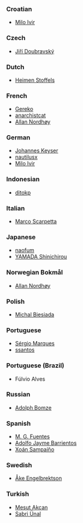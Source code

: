 <h3>Croatian</h3>
<ul>
    <li><a href="mailto:mail@milotype.de">Milo Ivir</a></li>
</ul>

<h3>Czech</h3>
<ul>
    <li><a href="mailto:jiri.doubravsky@gmail.com">Jiří Doubravský</a></li>
</ul>

<h3>Dutch</h3>
<ul>
    <li><a href="mailto:vistausss@outlook.com">Heimen Stoffels</a></li>
</ul>

<h3>French</h3>
<ul>
    <li><a href="mailto:31b32@tutanota.com">Gereko</a></li>
    <li><a href="mailto:anarchistcat@riseup.net">anarchistcat</a></li>
    <li><a href="mailto:epost@anotheragency.no">Allan Nordhøy</a></li>
</ul>

<h3>German</h3>
<ul>
    <li><a href="mailto:johanneskeyser@posteo.de">Johannes Keyser</a></li>
    <li><a href="mailto:mail.ka@mailbox.org">nautilusx</a></li>
    <li><a href="mailto:mail@milotype.de">Milo Ivir</a></li>
</ul>

<h3>Indonesian</h3>
<ul>
    <li><a href="mailto:ditokpl@gmail.com">ditokp</a></li>
</ul>

<h3>Italian</h3>
<ul>
    <li><a href="mailto:marcoscarpetta02@gmail.com">Marco Scarpetta</a></li>
</ul>

<h3>Japanese</h3>
<ul>
    <li><a href="mailto:naofum@gmail.com">naofum</a></li>
    <li><a href="mailto:yamada_strong_yamada_nice_64bit@yahoo.co.jp">YAMADA Shinichirou</a></li>
</ul>

<h3>Norwegian Bokmål</h3>
<ul>
    <li><a href="mailto:epost@anotheragency.no">Allan Nordhøy</a></li>
</ul>

<h3>Polish</h3>
<ul>
    <li><a href="mailto:blade-14@o2.pl">Michal Biesiada</a></li>
</ul>

<h3>Portuguese</h3>
<ul>
    <li><a href="mailto:smarquespt@gmail.com">Sérgio Marques</a></li>
    <li><a href="mailto:ssantos@web.de">ssantos</a></li>
</ul>

<h3>Portuguese (Brazil)</h3>
<ul>
    <li>Fúlvio Alves</li>
</ul>

<h3>Russian</h3>
<ul>
    <li><a href="mailto:abomze@mail.ru">Adolph Bomze</a></li>
</ul>

<h3>Spanish</h3>
<ul>
    <li><a href="mailto:mgfuentesl@outlook.com">M. G. Fuentes</a></li>
    <li><a href="mailto:fitojb@ubuntu.com">Adolfo Jayme Barrientos</a></li>
    <li><a href="https://gitlab.com/xoan">Xoán Sampaíño</a></li>
</ul>

<h3>Swedish</h3>
<ul>
    <li><a href="mailto:eson@svenskasprakfiler.se">Åke Engelbrektson</a></li>
</ul>

<h3>Turkish</h3>
<ul>
    <li><a href="mailto:makcan@gmail.com">Mesut Akcan</a></li>
    <li><a href="mailto:libreajans@gmail.com">Sabri Ünal</a></li>
</ul>
